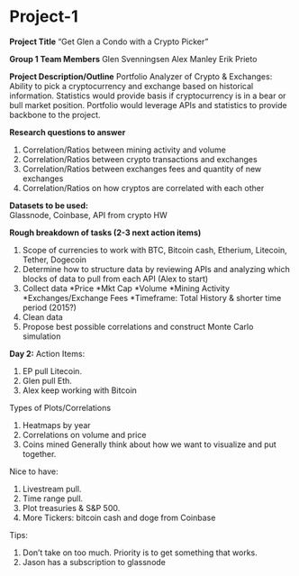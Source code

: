 # Project-1
**Project Title**
“Get Glen a Condo with a Crypto Picker”

**Group 1 Team Members**
Glen Svenningsen
Alex Manley
Erik Prieto

**Project Description/Outline**
Portfolio Analyzer of Crypto & Exchanges: Ability to pick a cryptocurrency and exchange based on historical information. Statistics would provide basis if cryptocurrency is in a bear or bull market position. Portfolio would leverage APIs and statistics to provide backbone to the project.

**Research questions to answer**
1. Correlation/Ratios between mining activity and volume
2. Correlation/Ratios between crypto transactions and exchanges
3. Correlation/Ratios between exchanges fees and quantity of new exchanges
4. Correlation/Ratios on how cryptos are correlated with each other

**Datasets to be used:**  
Glassnode, Coinbase, API from crypto HW

**Rough breakdown of tasks (2-3 next action items)**
1. Scope of currencies to work with
BTC, Bitcoin cash, Etherium, Litecoin, Tether, Dogecoin
2. Determine how to structure data by reviewing APIs and analyzing which blocks of data to pull from each API (Alex to start)
3. Collect data
  *Price
  *Mkt Cap
  *Volume 
  *Mining Activity
  *Exchanges/Exchange Fees
  *Timeframe: Total History & shorter time period (2015?)
4. Clean data
5. Propose best possible correlations and construct Monte Carlo simulation 

**Day 2:**
Action Items:
1.	EP pull Litecoin. 
2.	Glen pull Eth.
3.	Alex keep working with Bitcoin

Types of Plots/Correlations
1. Heatmaps by year
2. Correlations on volume and price
3. Coins mined
Generally think about how we want to visualize and put together. 

Nice to have:
1.	Livestream pull. 
2.	Time range pull. 
3.	Plot treasuries & S&P 500.
4.	More Tickers:	bitcoin cash and doge from Coinbase

Tips:
1.	Don’t take on too much. Priority is to get something that works.
2.	Jason has a subscription to glassnode

